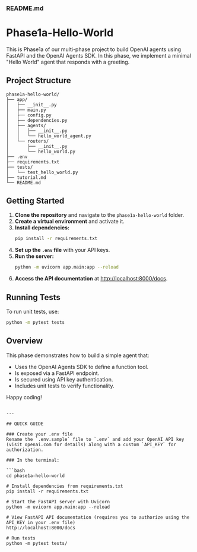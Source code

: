 ### README.md

# Phase1a-Hello-World

This is Phase1a of our multi-phase project to build OpenAI agents using FastAPI and the OpenAI Agents SDK. In this phase, we implement a minimal "Hello World" agent that responds with a greeting.

## Project Structure

```
phase1a-hello-world/
├── app/
│   ├── __init__.py
│   ├── main.py
│   ├── config.py
│   ├── dependencies.py
│   ├── agents/
│   │   ├── __init__.py
│   │   └── hello_world_agent.py
│   └── routers/
│       ├── __init__.py
│       └── hello_world.py
├── .env
├── requirements.txt
├── tests/
│   └── test_hello_world.py
├── tutorial.md
└── README.md
```

## Getting Started

1. **Clone the repository** and navigate to the `phase1a-hello-world` folder.
2. **Create a virtual environment** and activate it.
3. **Install dependencies:**
   ```bash
   pip install -r requirements.txt
   ```
4. **Set up the `.env` file** with your API keys.
5. **Run the server:**
   ```bash
   python -m uvicorn app.main:app --reload
   ```
6. **Access the API documentation** at [http://localhost:8000/docs](http://localhost:8000/docs).

## Running Tests

To run unit tests, use:
```bash
python -m pytest tests
```

## Overview

This phase demonstrates how to build a simple agent that:
- Uses the OpenAI Agents SDK to define a function tool.
- Is exposed via a FastAPI endpoint.
- Is secured using API key authentication.
- Includes unit tests to verify functionality.

Happy coding!
```

---

## QUICK GUIDE

### Create your .env file
Rename the `.env.sample` file to `.env` and add your OpenAI API key (visit openai.com for details) along with a custom `API_KEY` for authorization.

### In the terminal:

```bash
cd phase1a-hello-world

# Install dependencies from requirements.txt
pip install -r requirements.txt

# Start the FastAPI server with Uvicorn
python -m uvicorn app.main:app --reload

# View FastAPI API documentation (requires you to authorize using the API_KEY in your .env file)
http://localhost:8000/docs

# Run tests
python -m pytest tests/
```
